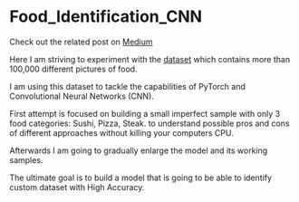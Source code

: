 # Food_Identification_CNN
Check out the related post on [Medium](https://medium.com/@pwrxndr/pytorch-transfer-learning-how-to-choose-the-right-model-ed4ad94c8b02)

Here I am striving to experiment with the [dataset](https://data.vision.ee.ethz.ch/cvl/datasets_extra/food-101/)
which contains more than 100,000 different pictures of food.

I am using this dataset to tackle the capabilities of PyTorch and Convolutional Neural Networks (CNN).

First attempt is focused on building a small imperfect sample with only 3 food categories: Sushi, Pizza, Steak.
to understand possible pros and cons of different approaches without killing your computers CPU.

Afterwards I am going to gradually enlarge the model and its working samples.

The ultimate goal is to build a model that is going to be able to identify custom dataset with High Accuracy.

